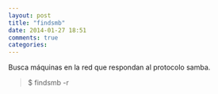```yaml
---
layout: post
title: "findsmb"
date: 2014-01-27 18:51
comments: true
categories: 
---
```

Busca máquinas en la red que respondan al protocolo samba.

>$ findsmb -r

